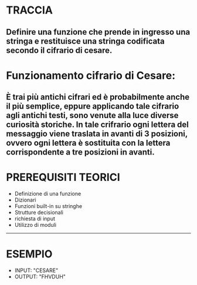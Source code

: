 # TRACCIA
Definire una funzione che prende in ingresso una stringa e restituisce una stringa
codificata secondo il cifrario di cesare.
---------------------------------------------------------------------------------------

# Funzionamento **cifrario di Cesare**:
È trai più antichi cifrari ed è probabilmente anche il più semplice, eppure applicando tale cifrario agli antichi testi, sono venute alla luce diverse curiosità storiche.
In tale crifrario ogni lettera del messaggio viene traslata in avanti di 3 posizioni, ovvero ogni lettera è sostituita con la lettera corrispondente a tre posizioni in avanti.
---------------------------------------------------------------------------------------

# PREREQUISITI TEORICI
- Definizione di una funzione
- Dizionari
- Funzioni built-in su stringhe
- Strutture decisionali
- richiesta di input
- Utilizzo di moduli
---------------------------------------------------------------------------------------

# ESEMPIO
- INPUT: "CESARE"
- OUTPUT: "FHVDUH"
